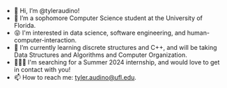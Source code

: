 - 👋 Hi, I’m @tyleraudino! 
- 👀 I’m a sophomore Computer Science student at the University of Florida.
- 😝 I'm interested in data science, software engineering, and human-computer-interaction.
- 🌱 I’m currently learning discrete structures and C++, and will be taking Data Structures and Algorithms and Computer Organization.
- 👨🏻‍💻 I'm searching for a Summer 2024 internship, and would love to get in contact with you!
- 📫 How to reach me: tyler.audino@ufl.edu.

<!---
tyleraudino/tyleraudino is a ✨ special ✨ repository because its `README.md` (this file) appears on your GitHub profile.
You can click the Preview link to take a look at your changes.
--->
